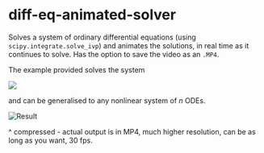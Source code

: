 # diff-eq-animated-solver
Solves a system of ordinary differential equations (using `scipy.integrate.solve_ivp`) and animates the solutions,
in real time as it continues to solve. Has the option to save the video as an `.MP4`.

The example provided solves the system

<img src="https://render.githubusercontent.com/render/math?math=\color{Orange}\left\{\begin{matrix}x'=ax-bxy\\y'=cxy-dy\end{matrix}\right.">

and can be generalised to any nonlinear system of _n_ ODEs.

![Result](animation.gif)

^ compressed - actual output is in MP4, much higher resolution, can be as long as you want, 30 fps.
